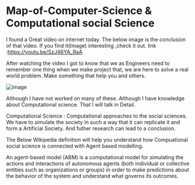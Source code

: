 # Map-of-Computer-Science & Computational social Science
I found a Great video on internet today. The below image is the conclusion of that video.
If you find it(Image) interesting ,check it out.
link :https://youtu.be/SzJ46YA_RaA

After watching the video I got to know that we as Engineers need to remember one thing when we make project that, we are here to solve a real world problem. Make something that help you and others.

![image](https://user-images.githubusercontent.com/62616068/121015721-ee3fca80-c7b8-11eb-98e6-5e64e8a2429d.png)


Although I have not worked on many of these. Although I have knowledge about Computational science. That I will talk in Detail.

Computational Science : Computational approaches to the social sciences. We have to simulate the society in such a way that it can replicate it and form a Artificial Society. And futher research can lead to a conclusion. 

The Below Wikipedia definition will help you understand how Compuational social science is connected with Agent based modelling.

An agent-based model (ABM) is a computational model for simulating the actions and interactions of autonomous agents (both individual or collective entities such as organizations or groups) in order to make predictions about the behavior of the system and understand what governs its outcomes.



